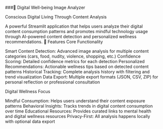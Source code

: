 ###📱 Digital Well-being Image Analyzer

Conscious Digital Living Through Content Analysis

A powerful Streamlit application that helps users analyze their digital content consumption patterns and promotes mindful technology usage through AI-powered content detection and personalized wellness recommendations.
🌟 Features
Core Functionality

Smart Content Detection: Advanced image analysis for multiple content categories (cars, food, nudity, violence, shopping, etc.)
Confidence Scoring: Detailed confidence metrics for each detection
Personalized Recommendations: Actionable wellness tips based on detected content patterns
Historical Tracking: Complete analysis history with filtering and trend visualization
Data Export: Multiple export formats (JSON, CSV, ZIP) for personal reflection or professional consultation

Digital Wellness Focus

Mindful Consumption: Helps users understand their content exposure patterns
Behavioral Insights: Tracks trends in digital content consumption over time
Educational Resources: Provides curated links to mental health and digital wellness resources
Privacy-First: All analysis happens locally with optional data export
